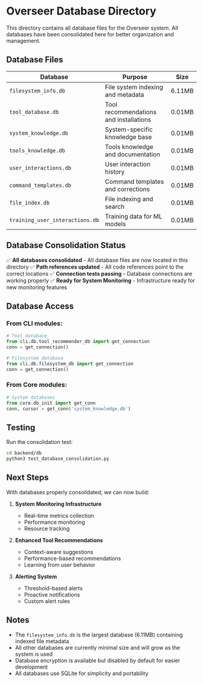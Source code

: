 # Overseer Database Directory

This directory contains all database files for the Overseer system. All databases have been consolidated here for better organization and management.

## Database Files

| Database | Purpose | Size |
|----------|---------|------|
| `filesystem_info.db` | File system indexing and metadata | 6.11MB |
| `tool_database.db` | Tool recommendations and installations | 0.01MB |
| `system_knowledge.db` | System-specific knowledge base | 0.01MB |
| `tools_knowledge.db` | Tools knowledge and documentation | 0.01MB |
| `user_interactions.db` | User interaction history | 0.01MB |
| `command_templates.db` | Command templates and corrections | 0.01MB |
| `file_index.db` | File indexing and search | 0.01MB |
| `training_user_interactions.db` | Training data for ML models | 0.01MB |

## Database Consolidation Status

✅ **All databases consolidated** - All database files are now located in this directory
✅ **Path references updated** - All code references point to the correct locations
✅ **Connection tests passing** - Database connections are working properly
✅ **Ready for System Monitoring** - Infrastructure ready for new monitoring features

## Database Access

### From CLI modules:
```python
# Tool database
from cli.db.tool_recommender_db import get_connection
conn = get_connection()

# Filesystem database  
from cli.db.filesystem_db import get_connection
conn = get_connection()
```

### From Core modules:
```python
# System databases
from core.db_init import get_conn
conn, cursor = get_conn('system_knowledge.db')
```

## Testing

Run the consolidation test:
```bash
cd backend/db
python3 test_database_consolidation.py
```

## Next Steps

With databases properly consolidated, we can now build:

1. **System Monitoring Infrastructure**
   - Real-time metrics collection
   - Performance monitoring
   - Resource tracking

2. **Enhanced Tool Recommendations**
   - Context-aware suggestions
   - Performance-based recommendations
   - Learning from user behavior

3. **Alerting System**
   - Threshold-based alerts
   - Proactive notifications
   - Custom alert rules

## Notes

- The `filesystem_info.db` is the largest database (6.11MB) containing indexed file metadata
- All other databases are currently minimal size and will grow as the system is used
- Database encryption is available but disabled by default for easier development
- All databases use SQLite for simplicity and portability 